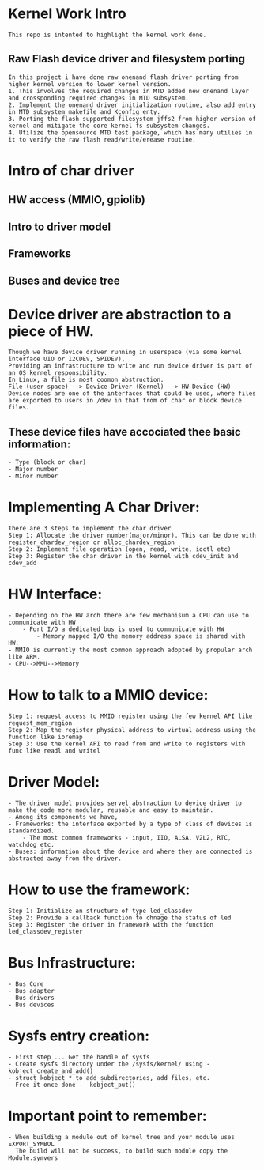 # Kernel Work Intro
	This repo is intented to highlight the kernel work done.

## Raw Flash device driver and filesystem porting
	In this project i have done raw onenand flash driver porting from higher kernel version to lower kernel version.
	1. This involves the required changes in MTD added new onenand layer and crossponding required changes in MTD subsystem. 
	2. Implement the onenand driver initialization routine, also add entry in MTD subsystem makefile and Kconfig enty.
	3. Porting the flash supported filesystem jffs2 from higher version of kernel and mitigate the core kernel fs subsystem changes.
	4. Utilize the opensource MTD test package, which has many utilies in it to verify the raw flash read/write/erease routine.  

# Intro of char driver
## HW access (MMIO, gpiolib)
## Intro to driver model
## Frameworks
## Buses and device tree

# Device driver are abstraction to a piece of HW.
	Though we have device driver running in userspace (via some kernel interface UIO or I2CDEV, SPIDEV),
	Providing an infrastructure to write and run device driver is part of an OS kernel responsibility.
	In Linux, a file is most coomon abstruction.
	File (user space) --> Device Driver (Kernel) --> HW Device (HW)
	Device nodes are one of the interfaces that could be used, where files are exported to users in /dev in that from of char or block device files.

## These device files have accociated thee basic information:
	- Type (block or char)
	- Major number
	- Minor number

# Implementing A Char Driver:
	There are 3 steps to implement the char driver
	Step 1: Allocate the driver number(major/minor). This can be done with register_chardev_region or alloc_chardev_region
	Step 2: Implement file operation (open, read, write, ioctl etc)
	Step 3: Register the char driver in the kernel with cdev_init and cdev_add

# HW Interface:
	- Depending on the HW arch there are few mechanisum a CPU can use to communicate with HW
   		- Port I/O a dedicated bus is used to communicate with HW
    		- Memory mapped I/O the memory address space is shared with HW.
	- MMIO is currently the most common approach adopted by propular arch like ARM.
	- CPU-->MMU-->Memory

# How to talk to a MMIO device:
	Step 1: request access to MMIO register using the few kernel API like request_mem_region
	Step 2: Map the register physical address to virtual address using the function like ioremap
	Step 3: Use the kernel API to read from and write to registers with func like readl and writel

# Driver Model:
	- The driver model provides servel abstraction to device driver to make the code more modular, reusable and easy to maintain.
	- Among its components we have,
   	- Frameworks: the interface exported by a type of class of devices is standardized.
        - The most common frameworks - input, IIO, ALSA, V2L2, RTC, watchdog etc.
   	- Buses: information about the device and where they are connected is abstracted away from the driver.

# How to use the framework:
	Step 1: Initialize an structure of type led_classdev
	Step 2: Provide a callback function to chnage the status of led
	Step 3: Register the driver in framework with the function led_classdev_register

# Bus Infrastructure:
	- Bus Core
	- Bus adapter
	- Bus drivers
	- Bus devices

# Sysfs entry creation:
	- First step ... Get the handle of sysfs
	- Create sysfs directory under the /sysfs/kernel/ using -kobject_create_and_add()
	- struct kobject * to add subdirectories, add files, etc.
	- Free it once done -  kobject_put()

# Important point to remember:
	- When building a module out of kernel tree and your module uses EXPORT_SYMBOL 
	  The build will not be success, to build such module copy the Module.symvers
  
